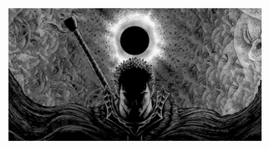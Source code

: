 <div>
  <img src="https://github.com/Transfigured-Requiem/img/blob/f228eda57fa93e0b8fd82887fe648a79e94ad610/eclipse.jpeg" ><img/>
<div/>
